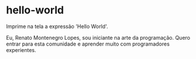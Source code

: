 # hello-world
Imprime na tela a expressão 'Hello World'.

Eu, Renato Montenegro Lopes, sou iniciante na arte da programação.
Quero entrar para esta comunidade e aprender muito com programadores experientes.
